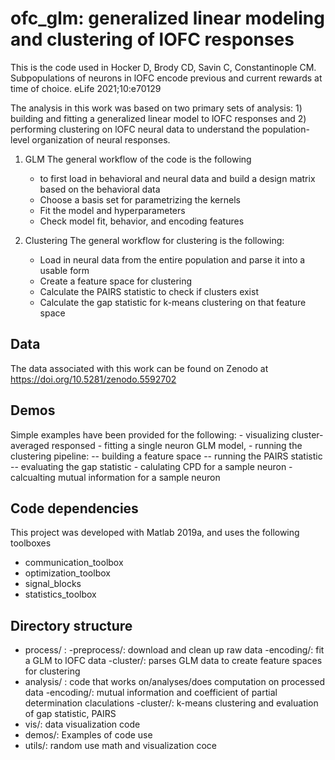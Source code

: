 # ofc_glm: generalized linear modeling and clustering of lOFC responses

This is the code used in Hocker D, Brody CD, Savin C, Constantinople CM. Subpopulations of neurons in lOFC encode previous and current rewards at time of choice. eLife 2021;10:e70129

The analysis in this work was based on two primary sets of analysis: 1) building and fitting a generalized linear model to lOFC responses and 2) performing clustering on lOFC neural data to understand the population-level organization of neural responses. 

1. GLM
The general workflow of the code is the following
	- to first load in behavioral and neural data and build a design matrix based on the behavioral data 
	- Choose a basis set for parametrizing the kernels
	- Fit the model and hyperparameters
	- Check model fit, behavior, and encoding features
	
2. Clustering
The general workflow for clustering is the following:
	- Load in neural data from the entire population and parse it into a usable form
	- Create a feature space for clustering
	- Calculate the PAIRS statistic to check if clusters exist
	- Calculate the gap statistic for k-means clustering on that feature space
	
## Data
The data associated with this work can be found on Zenodo at https://doi.org/10.5281/zenodo.5592702

## Demos
Simple examples have been provided for the following:
       - visualizing cluster-averaged responsed
       - fitting a single neuron GLM model,
       - running the clustering pipeline:
       	 -- building a feature space
	 -- running the PAIRS statistic
	 -- evaluating the gap statistic
	 - calulating CPD for a sample neuron
	 - calcualting mutual information for a sample neuron


## Code dependencies
This project was developed with Matlab 2019a, and uses the following toolboxes
+ communication_toolbox
+ optimization_toolbox
+ signal_blocks
+ statistics_toolbox

## Directory structure
- process/ : 
	-preprocess/: download and clean up raw data
	-encoding/: fit a GLM to lOFC data
	-cluster/: parses GLM data to create feature spaces for clustering
- analysis/ : code that works on/analyses/does computation on processed data
	-encoding/: mutual information and coefficient of partial determination claculations
	-cluster/: k-means clustering and evaluation of gap statistic, PAIRS
- vis/: data visualization code
- demos/: Examples of code use
- utils/: random use math and visualization coce


